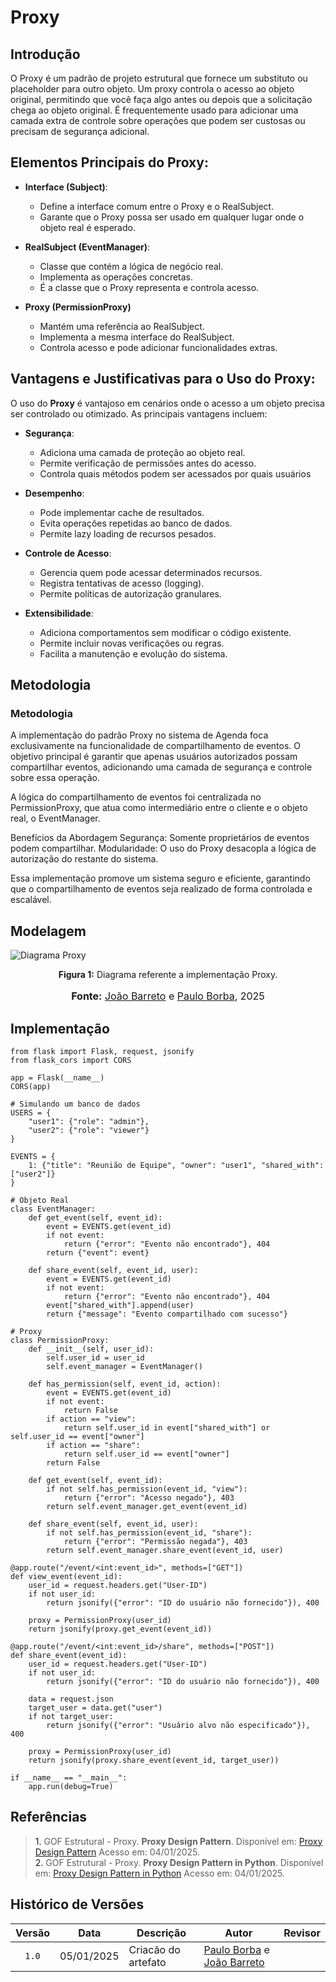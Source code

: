 # Proxy

## Introdução

O Proxy é um padrão de projeto estrutural que fornece um substituto ou placeholder para outro objeto. Um proxy controla o acesso ao objeto original, permitindo que você faça algo antes ou depois que a solicitação chega ao objeto original. É frequentemente usado para adicionar uma camada extra de controle sobre operações que podem ser custosas ou precisam de segurança adicional.

## Elementos Principais do Proxy:

- **Interface (Subject)**: 
    - Define a interface comum entre o Proxy e o RealSubject.
    - Garante que o Proxy possa ser usado em qualquer lugar onde o objeto real é esperado.
  
- **RealSubject (EventManager)**: 
    - Classe que contém a lógica de negócio real.
    - Implementa as operações concretas.
    - É a classe que o Proxy representa e controla acesso.

- **Proxy (PermissionProxy)**
    - Mantém uma referência ao RealSubject.
    - Implementa a mesma interface do RealSubject.
    - Controla acesso e pode adicionar funcionalidades extras.

## Vantagens e Justificativas para o Uso do Proxy:

O uso do **Proxy** é vantajoso em cenários onde o acesso a um objeto precisa ser controlado ou otimizado. As principais vantagens incluem:

- **Segurança**: 
    - Adiciona uma camada de proteção ao objeto real.
    - Permite verificação de permissões antes do acesso.
    - Controla quais métodos podem ser acessados por quais usuários

- **Desempenho**: 
    - Pode implementar cache de resultados.
    - Evita operações repetidas ao banco de dados.
    - Permite lazy loading de recursos pesados.

- **Controle de Acesso**: 
    - Gerencia quem pode acessar determinados recursos.
    - Registra tentativas de acesso (logging).
    - Permite políticas de autorização granulares.

- **Extensibilidade**: 
    - Adiciona comportamentos sem modificar o código existente.
    - Permite incluir novas verificações ou regras.
    - Facilita a manutenção e evolução do sistema.

## Metodologia

### **Metodologia**

A implementação do padrão Proxy no sistema de Agenda foca exclusivamente na funcionalidade de compartilhamento de eventos. O objetivo principal é garantir que apenas usuários autorizados possam compartilhar eventos, adicionando uma camada de segurança e controle sobre essa operação.

A lógica do compartilhamento de eventos foi centralizada no PermissionProxy, que atua como intermediário entre o cliente e o objeto real, o EventManager.

Benefícios da Abordagem
Segurança: Somente proprietários de eventos podem compartilhar.
Modularidade: O uso do Proxy desacopla a lógica de autorização do restante do sistema.
 
Essa implementação promove um sistema seguro e eficiente, garantindo que o compartilhamento de eventos seja realizado de forma controlada e escalável.

## Modelagem

![Diagrama Proxy](docs\images\3.2.Estruturais\proxy.png)

<p style="text-align: center"><b>Figura 1:</b> Diagrama referente a implementação Proxy.</p>
<div align="center">

</div>
<font size="3"><p style="text-align: center"><b>Fonte:</b> <a href="https://github.com/JoaoBarreto03">João Barreto</a> e <a href="https://github.com/paulohborba">Paulo Borba</a>, 2025</p></font>

## Implementação

    from flask import Flask, request, jsonify
    from flask_cors import CORS

    app = Flask(__name__)
    CORS(app)

    # Simulando um banco de dados
    USERS = {
        "user1": {"role": "admin"},
        "user2": {"role": "viewer"}
    }

    EVENTS = {
        1: {"title": "Reunião de Equipe", "owner": "user1", "shared_with": ["user2"]}
    }

    # Objeto Real
    class EventManager:
        def get_event(self, event_id):
            event = EVENTS.get(event_id)
            if not event:
                return {"error": "Evento não encontrado"}, 404
            return {"event": event}

        def share_event(self, event_id, user):
            event = EVENTS.get(event_id)
            if not event:
                return {"error": "Evento não encontrado"}, 404
            event["shared_with"].append(user)
            return {"message": "Evento compartilhado com sucesso"}

    # Proxy
    class PermissionProxy:
        def __init__(self, user_id):
            self.user_id = user_id
            self.event_manager = EventManager()

        def has_permission(self, event_id, action):
            event = EVENTS.get(event_id)
            if not event:
                return False
            if action == "view":
                return self.user_id in event["shared_with"] or self.user_id == event["owner"]
            if action == "share":
                return self.user_id == event["owner"]
            return False

        def get_event(self, event_id):
            if not self.has_permission(event_id, "view"):
                return {"error": "Acesso negado"}, 403
            return self.event_manager.get_event(event_id)

        def share_event(self, event_id, user):
            if not self.has_permission(event_id, "share"):
                return {"error": "Permissão negada"}, 403
            return self.event_manager.share_event(event_id, user)

    @app.route("/event/<int:event_id>", methods=["GET"])
    def view_event(event_id):
        user_id = request.headers.get("User-ID")
        if not user_id:
            return jsonify({"error": "ID do usuário não fornecido"}), 400

        proxy = PermissionProxy(user_id)
        return jsonify(proxy.get_event(event_id))

    @app.route("/event/<int:event_id>/share", methods=["POST"])
    def share_event(event_id):
        user_id = request.headers.get("User-ID")
        if not user_id:
            return jsonify({"error": "ID do usuário não fornecido"}), 400

        data = request.json
        target_user = data.get("user")
        if not target_user:
            return jsonify({"error": "Usuário alvo não especificado"}), 400

        proxy = PermissionProxy(user_id)
        return jsonify(proxy.share_event(event_id, target_user))

    if __name__ == "__main__":
        app.run(debug=True)

## Referências
> <a>1.</a> GOF Estrutural - Proxy. **Proxy Design Pattern**. Disponível em: [Proxy Design Pattern](https://sourcemaking.com/design_patterns/proxy)  Acesso em: 04/01/2025. <br>
> <a>2.</a> GOF Estrutural - Proxy. **Proxy Design Pattern in Python**. Disponível em: [Proxy Design Pattern in Python](https://sourcemaking.com/design_patterns/proxy/python/1)  Acesso em: 04/01/2025. <br>

## Histórico de Versões

| Versão | Data | Descrição | Autor | Revisor |
| :----: | ---- | --------- | ----- | ------- |
| `1.0`  | 05/01/2025 | Criacão do artefato | [Paulo Borba](https://github.com/paulohborba) e [João Barreto](https://github.com/JoaoBarreto03) |  |
